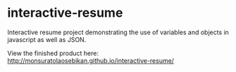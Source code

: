 # interactive-resume
Interactive resume project demonstrating the use of variables and objects in javascript as well as JSON.

View the finished product here: http://monsuratolaosebikan.github.io/interactive-resume/
